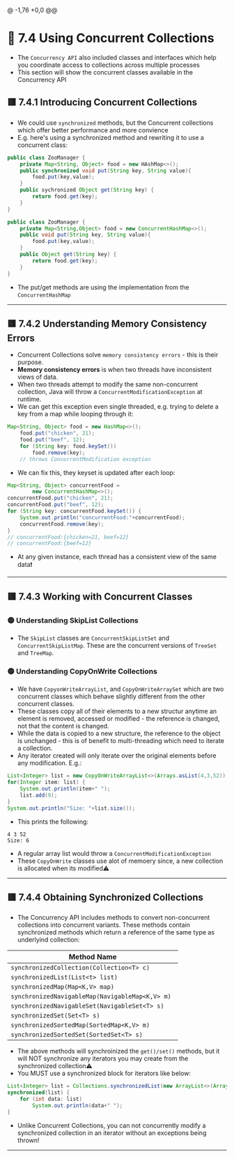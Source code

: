 @ -1,76 +0,0 @@
<link href="../../styles.css" rel="stylesheet"></link>


# 🧠 7.4 Using Concurrent Collections
* The `Concurrency API` also included classes and interfaces which help you coordinate access to collections across multiple processes
* This section will show the concurrent classes available in the Concurrency API

## 🟥 7.4.1 Introducing Concurrent Collections
* We could use `synchronized` methods, but the Concurrent collections which offer better performance and more convience
* E.g. here's using a synchronized method and rewriting it to use a concurrent class:
```java
public class ZooManager {
    private Map<String, Object> food = new HAshMap<>();
    public synchronized void put(String key, String value){
        food.put(key,value);
    }
    public sychronized Object get(String key) {
        return food.get(key);
    }
}

public class ZooManager {
    private Map<String,Object> food = new ConcurrentHashMap<>();
    public void put(String key, String value){
        food.put(key,value);
    }
    public Object get(String key) {
        return food.get(key);
    }
}
```
* The put/get methods are using the implementation from the `ConcurrentHashMap`
<hr>

## 🟥 7.4.2 Understanding Memory Consistency Errors
* Concurrent Collections solve `memory consistency errors` - this is their purpose.
* **Memory consistency errors** is when two threads have inconsistent views of data.
* When two threads attempt to modify the same non-concurrent collection, Java will throw a `ConcurrentModificationException` at runtime.
* We can get this exception even single threaded, e.g. trying to delete a key from a map while looping through it:
```java
Map<String, Object> food = new HashMap<>();
    food.put("chicken", 21);
    food.put("beef", 12);
    for (String key: food.keySet())
        food.remove(key); 
    // throws ConcurrentModification exception
```

* We can fix this, they keyset is updated after each loop:
```java
Map<String, Object> concurrentFood = 
        new ConcurrentHashMap<>();
concurrentFood.put("chicken", 21);
concurrentFood.put("beef", 12);
for (String key: concurrentFood.keySet()) {
    System.out.println("concurrentFood:"+concurrentFood);		
    concurrentFood.remove(key);
}
// concurrentFood:{chicken=21, beef=12}
// concurrentFood:{beef=12}
```
* At any given instance, each thread has a consistent view of the same data❗

<hr>

## 🟥 7.4.3 Working with Concurrent Classes


### 🟡 Understanding SkipList Collections
* The `SkipList` classes are `ConcurrentSkipListSet` and `ConcurrentSkipListMap`. These are the concurrent versions of `TreeSet` and `TreeMap`.

### 🟡 Understanding CopyOnWrite Collections
* We have `CopyonWriteArrayList`, and `CopyOnWriteArraySet` which are two concurrent classes which behave slightly different from the other concurrent classes.
* These classes copy all of their elements to a new structur anytime an element is removed, accessed or modified - the reference is changed, not that the content is changed.
* While the data is copied to a new structure, the reference to the object is unchanged - this is of benefit to multi-threading which need to iterate a collection.
* Any iterator created will only iterate over the original elements before any modification. E.g.:
```java
List<Integer> list = new CopyOnWriteArrayList<>(Arrays.asList(4,3,52));
for(Integer item: list) {
    System.out.println(item+" ");
    list.add(9);
}
System.out.println("Size: "+list.size());
```
* This prints the following:
```
4 3 52
Size: 6
```
* A regular array list would throw a `ConcurrentModificationException`
* These `CopyOnWrite` classes use alot of memoery since, a new collection is allocated when its modified⚠️

<hr>

## 🟥 7.4.4 Obtaining Synchronized Collections
* The Concurrency API includes methods to convert non-concurrent collections into concurrent variants. These methods contain synchronized methods which return a reference of the same type as underlyind collection:

| Method Name                                   |
| --------------------------------------------- |
| `synchronizedCollection(Collection<T> c)`     |
| `synchronizedList(List<t> list)`              |
| `synchronizedMap(Map<K,V> map)`        |
| `synchronizedNavigableMap(NavigableMap<K,V> m) ` |
| `synchronizedNavigableSet(NavigableSet<T> s)` |
| `synchronizedSet(Set<T> s)`                   |
| `synchronizedSortedMap(SortedMap<K,V> m)`     |
| `synchronizedSortedSet(SortedSet<T> s)`       |

* The above methods will synchroinized the `get()/set()` methods, but it will NOT synchronize any iterators you may create from the synchronized collection⚠️
* You MUST use a synchronized block for iterators like below:
```java
List<Integer> list = Collections.synchronizedList(new ArrayList<>(Arrays.asList(4,3,52)));
synchronized(list) {
    for (int data: list)
        System.out.println(data+" ");
}
```
* Unlike Concurrent Collections, you can not concurrently modify a synchronized collection in an iterator without an exceptions being thrown!
<hr>